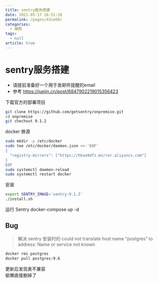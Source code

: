 ```yaml
---
title: sentry服务搭建
date: 2021-05-17 16:51:28
permalink: /pages/43ce60/
categories: 
  - 编程
tags: 
  - null
article: true
---
```


# sentry服务搭建

* 请提前准备好一个用于发邮件提醒的email
* 参考 <https://juejin.cn/post/6847902219015356423>

下载官方的部署项目

```bash
git clone https://github.com/getsentry/onpremise.git
cd onpremise
git chechout 9.1.2
```

docker 换源

```bash
sudo mkdir -p /etc/docker
sudo tee /etc/docker/daemon.json <<-'EOF'
{
  "registry-mirrors": ["https://hkoa9dfz.mirror.aliyuncs.com"]
}
EOF
sudo systemctl daemon-reload
sudo systemctl restart docker
```

安装

```bash
export SENTRY_IMAGE='sentry:9.1.2'
./install.sh
```

运行 Sentry
docker-compose up -d

## Bug

> 解决 sentry 安装时的 could not translate host name “postgres” to address: Name or service not known

```bash
docker rmi postgres
docker pull postgres:9.6
```

更新后发现表不兼容  
偷懒直接删掉了
